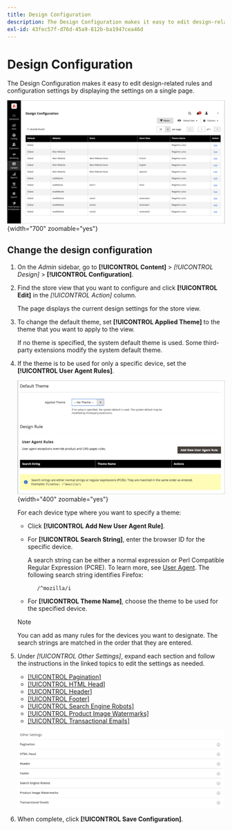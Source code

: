 ```yaml
---
title: Design Configuration
description: The Design Configuration makes it easy to edit design-related rules and configuration settings by displaying the settings on a single page.
exl-id: 43fec57f-d76d-45a9-812b-ba1947cea46d
---
```

# Design Configuration

The Design Configuration makes it easy to edit design-related rules and configuration settings by displaying the settings on a single page.

![Design Configuration page](./assets/configuration.png){width="700" zoomable="yes"}

## Change the design configuration

1. On the _Admin_ sidebar, go to **[!UICONTROL Content]** > _[!UICONTROL Design]_ > **[!UICONTROL Configuration]**.

1. Find the store view that you want to configure and click **[!UICONTROL Edit]** in the _[!UICONTROL Action]_ column.

   The page displays the current design settings for the store view.

1. To change the default theme, set **[!UICONTROL Applied Theme]** to the theme that you want to apply to the view.

   If no theme is specified, the system default theme is used. Some third-party extensions modify the system default theme.

1. If the theme is to be used for only a specific device, set the **[!UICONTROL User Agent Rules]**.

   ![User-Agent Rules](./assets/configuration-user-agent-rules.png){width="400" zoomable="yes"}

   For each device type where you want to specify a theme:

   - Click **[!UICONTROL Add New User Agent Rule]**.

   - For **[!UICONTROL Search String]**, enter the browser ID for the specific device.

      A search string can be either a normal expression or Perl Compatible Regular Expression (PCRE). To learn more, see [User Agent][1]. The following search string identifies Firefox:

            /^mozilla/i

   - For **[!UICONTROL Theme Name]**, choose the theme to be used for the specified device.

   >[!NOTE]
   >
   >You can add as many rules for the devices you want to designate. The search strings are matched in the order that they are entered.

1. Under _[!UICONTROL Other Settings]_, expand each section and follow the instructions in the linked topics to edit the settings as needed.

   - [[!UICONTROL Pagination]](../catalog/navigation-product-listings.md#pagination-controls)
   - [[!UICONTROL HTML Head]](page-setup.md#html-head)
   - [[!UICONTROL Header]](page-setup.md#header)
   - [[!UICONTROL Footer]](page-setup.md#footer)
   - [[!UICONTROL Search Engine Robots]](../merchandising-promotions/seo-overview.md#search-engine-robots)
   - [[!UICONTROL Product Image Watermarks]](../catalog/product-image.md#watermarks)
   - [[!UICONTROL Transactional Emails]](../systems/email-templates.md#configure-email-templates)

   ![Other settings to affect design](./assets/configuration-other-settings.png)<!-- zoom -->

1. When complete, click **[!UICONTROL Save Configuration]**.

[1]: https://en.wikipedia.org/wiki/User_agent
